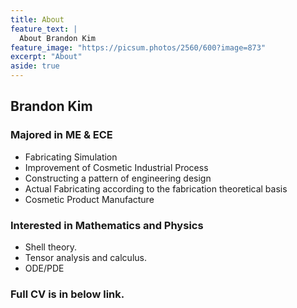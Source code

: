 ```yaml
---
title: About
feature_text: |
  About Brandon Kim
feature_image: "https://picsum.photos/2560/600?image=873"
excerpt: "About"
aside: true
---
```


## Brandon Kim

### Majored in ME & ECE

- Fabricating Simulation
- Improvement of Cosmetic Industrial Process
- Constructing a pattern of engineering design
- Actual Fabricating according to the fabrication theoretical basis
- Cosmetic Product Manufacture


### Interested in Mathematics and Physics

- Shell theory.
- Tensor analysis and calculus.
- ODE/PDE

### Full CV is in below link.

[CV]: "https://github.com/brandonkim12/brandonkim12.github.io/blob/master/Brandon_Kim_CV.pdf"
